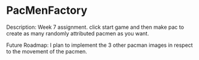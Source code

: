 # PacMenFactory
Description: Week 7 assignment. click start game and then make pac to create as many randomly attributed pacmen as you want.

Future Roadmap: I plan to implement the 3 other pacman images in respect to the movement of the pacmen.
